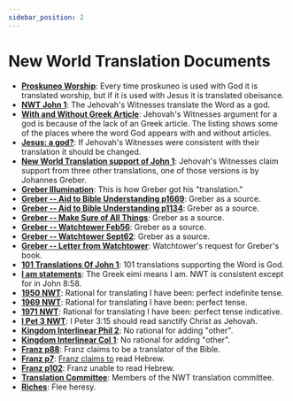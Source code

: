 ```yaml
---
sidebar_position: 2
---
```


# New World Translation Documents

- [**Proskuneo Worship**](/jw/nwt/1-Proskuneo-Worship.pdf): Every time proskuneo is used with God it is translated worship, but if it is used with Jesus it is translated obeisance.
- [**NWT John 1**](/jw/nwt/2-NWT-John-1.pdf): The Jehovah's Witnesses translate the Word as a god.
- [**With and Without Greek Article**](/jw/nwt/3-With-and-Without-Greek-Article.pdf): Jehovah's Witnesses argument for a god is because of the lack of an Greek article. The listing shows some of the places where the word God appears with and without articles.
- [**Jesus: a god?**](http://jacksresearch.com/wp-content/uploads/2022/07/Jesus-a-god.pdf): If Jehovah's Witnesses were consistent with their translation it should be changed.
- [**New World Translation support of John 1**](/jw/nwt/5-New-World-Translation-support-of-John-1.pdf): Jehovah's Witnesses claim support from three other translations, one of those versions is by Johannes Greber.
- [**Greber Illumination**](/jw/nwt/6-Greber-Illumination.pdf): This is how Greber got his "translation."
- [**Greber -- Aid to Bible Understanding p1669**](/jw/nwt/7-Greber-Aid-to-Bible-Understanding-p1669.pdf): Greber as a source.
- [**Greber -- Aid to Bible Understanding p1134**](/jw/nwt/8-Greber-Aid-to-Bible-Understanding-p1134.pdf): Greber as a source.
- [**Greber -- Make Sure of All Things**](/jw/nwt/9-Greber-Make-Sure-of-All-Things.pdf): Greber as a source.
- [**Greber -- Watchtower Feb56**](/jw/nwt/10-Greber-Watchtower-Feb56.pdf): Greber as a source.
- [**Greber -- Watchtower Sept62**](/jw/nwt/11-Greber-Watchtower-Sept62.pdf): Greber as a source.
- [**Greber -- Letter from Watchtower**](/jw/nwt/12-Greber-Letter-from-Watchtower.pdf): Watchtower's request for Greber's book.
- [**101 Translations Of John 1**](/jw/nwt/13-101-Translations-Of-John-1.pdf): 101 translations supporting the Word is God.
- [**I am statements**](/jw/nwt/14-I-am-statements.pdf): The Greek eimi means I am. NWT is consistent except for in John 8:58.
- [**1950 NWT**](/jw/nwt/15-1950-NWT.pdf): Rational for translating I have been: perfect indefinite tense.
- [**1969 NWT**](/jw/nwt/16-1969-NWT.pdf): Rational for translating I have been: perfect tense.
- [**1971 NWT**](/jw/nwt/17-1971-NWT.pdf): Rational for translating I have been: perfect tense indicative.
- [**I Pet 3 NWT**](/jw/nwt/18-I-Pet-3-NWT.pdf): I Peter 3:15 should read sanctify Christ as Jehovah.
- [**Kingdom Interlinear Phil 2**](/jw/nwt/19-Kingdom-Interlinear-Phil-2.pdf): No rational for adding "other".
- [**Kingdom Interlinear Col 1**](/jw/nwt/20-Kingdom-Interlinear-Col-1.pdf): No rational for adding "other".
- [**Franz p88**](/jw/nwt/21-Franz-p88.pdf): Franz claims to be a translator of the Bible.
- [**Franz p7**](/jw/nwt/22-Franz-p7.pdf): [Franz claims to](/jw/nwt/21-Franz-p88.pdf) read Hebrew.
- [**Franz p102**](/jw/nwt/23-Franz-p102.pdf): Franz unable to read Hebrew.
- [**Translation Committee**](/jw/nwt/Translation-Committee.pdf): Members of the NWT translation committee.
- [**Riches**](/jw/nwt/24-Riches.pdf): Flee heresy.